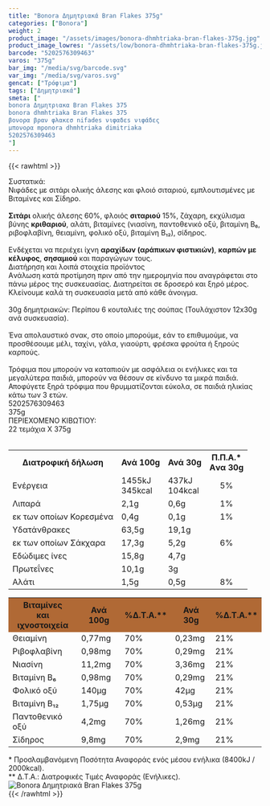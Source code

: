 ```yaml
---
title: "Bonora Δημητριακά Bran Flakes 375g"
categories: ["Bonora"]
weight: 2
product_image: "/assets/images/bonora-dhmhtriaka-bran-flakes-375g.jpg"
product_image_lowres: "/assets/low/bonora-dhmhtriaka-bran-flakes-375g.jpg"
barcode: "5202576309463"
varos: "375g"
bar_img: "/media/svg/barcode.svg"
var_img: "/media/svg/varos.svg"
gencat: ["Τρόφιμα"]
tags: ["Δημητριακά"]
smeta: ["
bonora Δημητριακα Bran Flakes 375
bonora dhmhtriaka Bran Flakes 375
βονορα βραν φλακεσ nifades νιφαδεs νιφάδες
μπονορα mponora dhmhtriaka dimitriaka
5202576309463
"]
---
```

{{< rawhtml >}}

<div class="sload59"><div class="product"><div id="sistatika">Συστατικά:</div><div class="alltext">Νιφάδες με σιτάρι ολικής άλεσης και φλοιό σιταριού, εμπλουτισμένες με Βιταμίνες και Σίδηρο.<br><br><b>Σιτάρι</b> ολικής άλεσης 60%, φλοιός <b>σιταριού</b> 15%, ζάχαρη, εκχύλισμα βύνης <b>κριθαριού</b>, αλάτι, βιταμίνες (νιασίνη, παντοθενικό οξύ, βιταμίνη Β₆, ριβοφλαβίνη, θειαμίνη, φολικό οξύ, βιταμίνη Β₁₂), σίδηρος.<br><br>Ενδέχεται να περιέχει ίχνη <b>αραχίδων (αράπικων φιστικιών)</b>, <b>καρπών με κέλυφος</b>, <b>σησαμιού</b> και παραγώγων τους.</div><div id="loipa">Διατήρηση και λοιπά στοιχεία προϊόντος</div><div class="alltext">Aνάλωση κατά προτίμηση πριν από την ημερομηνία που αναγράφεται στο πάνω μέρος της συσκευασίας. Διατηρείται σε δροσερό και ξηρό μέρος. Κλείνουμε καλά τη συσκευασία μετά από κάθε άνοιγμα.<br><br>30g δημητριακών: Περίπου 6 κουταλιές της σούπας (Τουλάχιστον 12x30g ανά συσκευασία).<br><br>Ένα απολαυστικό σνακ, στο οποίο μπορούμε, εάν το επιθυμούμε, να προσθέσουμε μέλι, ταχίνι, γάλα, γιαούρτι, φρέσκα φρούτα ή ξηρούς καρπούς.<br><br>Τρόφιμα που μπορούν να καταπιούν με ασφάλεια οι ενήλικες και τα μεγαλύτερα παιδιά, μπορούν να θέσουν σε κίνδυνο τα μικρά παιδιά. Αποφύγετε ξηρά τρόφιμα που θρυμματίζονται εύκολα, σε παιδιά ηλικίας κάτω των 3 ετών.</div><div id="barcode"><div id="barimage1"></div><span id="bartext">5202576309463</span></div><div id="varos"><div id="varosimage1"></div><span id="varostext">375g</span></div><div id="kivotio">ΠΕΡΙΕΧΟΜΕΝΟ ΚΙΒΩΤΙΟΥ:<br>22 τεμάχια Χ 375g</div><br><div class="tabout"><table id="diatable"><tbody><tr><th>Διατροφική δήλωση</th><th>Ανά 100g</th><th>Ανά 30g</th><th>Π.Π.Α.*<br>Aνα 30g</th></tr><tr><td class="texr2">Ενέργεια</td><td class="texr">1455kJ<br>345kcal</td><td class="texr">437kJ<br>104kcal</td><td class="texr" style="text-align:center">5%</td></tr><tr><td class="texr2">Λιπαρά</td><td class="texr">2,1g</td><td class="texr">0,6g</td><td class="texr" style="text-align:center">1%</td></tr><tr><td class="gray">εκ των οποίων Κορεσµένα</td><td class="gray2">0,4g</td><td class="gray2">0,1g</td><td class="gray2" style="text-align:center">1%</td></tr><tr><td class="texr2">Yδατάνθρακες</td><td class="texr">63,5g</td><td class="texr">19,1g</td><td class="texr" style="text-align:center"></td></tr><tr><td class="gray">εκ των οποίων Σάκχαρα</td><td class="gray2">17,3g</td><td class="gray2">5,2g</td><td class="gray2" style="text-align:center">6%</td></tr><tr><td class="texr2">Eδώδιμες ίνες</td><td class="texr">15,8g</td><td class="texr">4,7g</td><td class="texr" style="text-align:center"></td></tr><tr><td class="texr2">Πρωτεΐνες</td><td class="texr">10,1g</td><td class="texr">3g</td><td class="texr" style="text-align:center"></td></tr><tr><td class="texr2">Αλάτι</td><td class="texr">1,5g</td><td class="texr">0,5g</td><td class="texr" style="text-align:center">8%</td></tr></tbody></table></div><div class="keno"></div><div class="tabout"><table id="diatable"><tbody><tr><th style="background:#b06935">Βιταμίνες<br>και ιχνοστοιχεία</th><th style="background:#b06935">Ανά 100g</th><th style="background:#b06935">%Δ.Τ.Α.**</th><th style="background:#b06935">Ανά 30g</th><th style="background:#b06935">%Δ.Τ.Α.**</th></tr><tr><td class="texr2">Θειαμίνη</td><td class="texr">0,77mg</td><td class="texr">70%</td><td class="texr">0,23mg</td><td class="texr">21%</td></tr><tr><td class="texr2">Ριβοφλαβίνη</td><td class="texr">0,98mg</td><td class="texr">70%</td><td class="texr">0,29mg</td><td class="texr">21%</td></tr><tr><td class="texr2">Νιασίνη</td><td class="texr">11,2mg</td><td class="texr">70%</td><td class="texr">3,36mg</td><td class="texr">21%</td></tr><tr><td class="texr2">Βιταμίνη Β₆</td><td class="texr">0,98mg</td><td class="texr">70%</td><td class="texr">0,29mg</td><td class="texr">21%</td></tr><tr><td class="texr2">Φολικό οξύ</td><td class="texr">140μg</td><td class="texr">70%</td><td class="texr">42μg</td><td class="texr">21%</td></tr><tr><td class="texr2">Βιταμίνη Β₁₂</td><td class="texr">1,75μg</td><td class="texr">70%</td><td class="texr">0,53μg</td><td class="texr">21%</td></tr><tr><td class="texr2">Παντοθενικό οξύ</td><td class="texr">4,2mg</td><td class="texr">70%</td><td class="texr">1,26mg</td><td class="texr">21%</td></tr><tr><td class="texr2">Σίδηρος</td><td class="texr">9,8mg</td><td class="texr">70%</td><td class="texr">2,9mg</td><td class="texr">21%</td></tr></tbody></table></div><div class="alltext">* Προσλαμβανόμενη Ποσότητα Αναφοράς ενός μέσου ενήλικα (8400kJ / 2000kcal).<br>** Δ.Τ.Α.: Διατροφικές Τιμές Αναφοράς (Ενήλικες).</div><div class="pimg"><img alt="Bonora Δημητριακά Bran Flakes 375g" title="Bonora Δημητριακά Bran Flakes 375g" src="/assets/images/bonora-dhmhtriaka-bran-flakes-375g.jpg"></div></div></div>
{{< /rawhtml >}}


